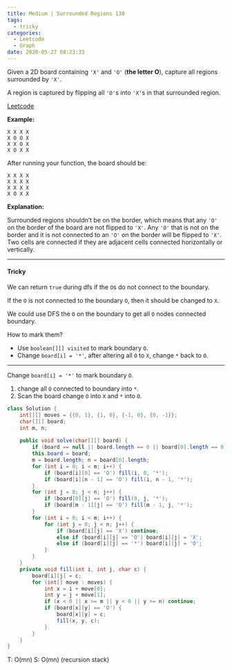 ```yaml
---
title: Medium | Surrounded Regions 130
tags:
  - tricky
categories:
  - Leetcode
  - Graph
date: 2020-05-27 08:23:33
---
```


Given a 2D board containing `'X'` and `'O'` (**the letter O**), capture all regions surrounded by `'X'`.

A region is captured by flipping all `'O'`s into `'X'`s in that surrounded region.

[Leetcode](https://leetcode.com/problems/surrounded-regions/)

<!--more-->

**Example:**

```
X X X X
X O O X
X X O X
X O X X
```

After running your function, the board should be:

```
X X X X
X X X X
X X X X
X O X X
```

**Explanation:**

Surrounded regions shouldn’t be on the border, which means that any `'O'` on the border of the board are not flipped to `'X'`. Any `'O'` that is not on the border and it is not connected to an `'O'` on the border will be flipped to `'X'`. Two cells are connected if they are adjacent cells connected horizontally or vertically.

---

#### Tricky 

We can return `true` during dfs if the `O`s do not connect to the boundary.

If the `O` is not connected to the boundary `O`, then it should be changed to `X`.

We could use DFS the `O` on the boundary to get all `O` nodes connected boundary.

How to mark them? 

* Use `boolean[][] visited` to mark boundary `O`.
* Change `board[i] = '*'`, after altering all `O` to `X`, change `*` back to `O`.

---

Change `board[i] = '*'` to mark boundary `O`.

1. change all `O` connected to boundary into `*`.
2. Scan the board change `O` into `X` and `*` into `O`.

```java
class Solution {
    int[][] moves = {{0, 1}, {1, 0}, {-1, 0}, {0, -1}};
    char[][] board;
    int m, n;
    
    public void solve(char[][] board) {
        if (board == null || board.length == 0 || board[0].length == 0) return;
        this.board = board;
        m = board.length; n = board[0].length;
        for (int i = 0; i < m; i++) {
            if (board[i][0] == 'O') fill(i, 0, '*');
            if (board[i][n - 1] == 'O') fill(i, n - 1, '*');
        }
        for (int j = 0; j < n; j++) {
            if (board[0][j] == 'O') fill(0, j, '*');
            if (board[m - 1][j] == 'O') fill(m - 1, j, '*');
        }
        for (int i = 0; i < m; i++) {
            for (int j = 0; j < n; j++) {
                if (board[i][j] == 'X') continue;
                else if (board[i][j] == 'O') board[i][j] = 'X';
                else if (board[i][j] == '*') board[i][j] = 'O';
            }
        }
    }
    private void fill(int i, int j, char c) {
        board[i][j] = c;
        for (int[] move : moves) {
            int x = i + move[0];
            int y = j + move[1];
            if (x < 0 || x >= m || y < 0 || y >= n) continue;
            if (board[x][y] == 'O') {
                board[x][y] = c;
                fill(x, y, c);
            }
        }
    }
}
```

T: O(mn)		S: O(mn) (recursion stack)

